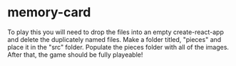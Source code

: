 # memory-card

To play this you will need to drop the files into an empty create-react-app and delete the duplicately named files.
Make a folder titled, "pieces" and place it in the "src" folder. Populate the pieces folder with all of the images.
After that, the game should be fully playeable!
